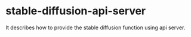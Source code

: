 # stable-diffusion-api-server
It describes how to provide the stable diffusion function using api server.
